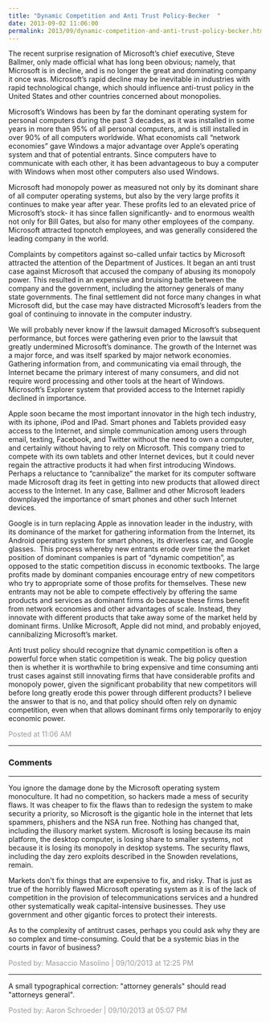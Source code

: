 ```yaml
---
title: "Dynamic Competition and Anti Trust Policy-Becker  "
date: 2013-09-02 11:06:00
permalink: 2013/09/dynamic-competition-and-anti-trust-policy-becker.html
---
```

The recent surprise resignation of Microsoft’s chief
executive, Steve Ballmer, only made official what has long been obvious;
namely, that Microsoft is in decline, and is no longer the great and dominating
company it once was. Microsoft’s rapid decline may be inevitable in industries
with rapid technological change, which should influence anti-trust policy in
the United States and other countries concerned about monopolies.

Microsoft’s Windows has been by far the dominant operating
system for personal computers during the past 3 decades, as it was installed in
some years in more than 95% of all personal computers, and is still installed in
over 90% of all computers worldwide. What economists call “network economies”
gave Windows a major advantage over Apple’s operating system and that of
potential entrants. Since computers have to communicate with each other, it has been advantageous to buy a computer with Windows when most other computers also used
Windows.

Microsoft had monopoly power as measured not only by its
dominant share of all computer operating systems, but also by the very large
profits it continues to make year after year. These profits led to an elevated
price of Microsoft’s stock- it has since fallen significantly- and to enormous
wealth not only for Bill Gates, but also for many other employees of the
company.  Microsoft attracted topnotch
employees, and was generally considered the leading company in the world.

Complaints by competitors against so-called unfair tactics
by Microsoft attracted the attention of the Department of Justices. It began an
anti trust case against Microsoft that accused the company of abusing its
monopoly power. This resulted in an expensive and bruising battle between the company
and the government, including the attorney generals of many state governments. The
final settlement did not force many changes in what Microsoft did, but the case
may have distracted Microsoft’s leaders from the goal of continuing to innovate
in the computer industry.

We will probably never know if the lawsuit damaged
Microsoft’s subsequent performance, but forces were gathering even prior to the
lawsuit that greatly undermined Microsoft’s dominance. The growth of the
Internet was a major force, and was itself sparked by major network economies. Gathering
information from, and communicating via email through, the Internet became the
primary interest of many consumers, and did not require word processing and
other tools at the heart of Windows. Microsoft’s Explorer system that provided
access to the Internet rapidly declined in importance.

Apple soon became the most important innovator in the high
tech industry, with its iphone, iPod and IPad. Smart phones and Tablets
provided easy access to the Internet, and simple communication among users
through email, texting, Facebook, and Twitter without the need to own a
computer, and certainly without having to rely on Microsoft. This company tried
to compete with its own tablets and other Internet devices, but it could never
regain the attractive products it had when first introducing Windows. Perhaps a
reluctance to “cannibalize” the market for its computer software made Microsoft
drag its feet in getting into new products that allowed direct access to the
Internet. In any case, Ballmer and other Microsoft leaders downplayed the
importance of smart phones and other such Internet devices.

Google is in turn replacing Apple as innovation leader in
the industry, with its dominance of the market for gathering information from
the Internet, its Android operating system for smart phones, its driverless car,
and Google glasses.  This process whereby
new entrants erode over time the market position of dominant companies is part
of “dynamic competition”, as opposed to the static competition discuss in
economic textbooks. The large profits made by dominant companies encourage
entry of new competitors who try to appropriate some of those profits for
themselves. These new entrants may not be able to compete effectively by
offering the same products and services as dominant firms do because these
firms benefit from network economies and other advantages of scale. Instead,
they innovate with different products that take away some of the market held by
dominant firms. Unlike Microsoft, Apple did not mind, and probably enjoyed,
cannibalizing Microsoft’s market.

Anti trust policy should recognize that dynamic competition
is often a powerful force when static competition is weak. The big policy
question then is whether it is worthwhile to bring expensive and time consuming
anti trust cases against still innovating firms that have considerable profits
and monopoly power, given the significant probability that new competitors will
before long greatly erode this power through different products? I believe the
answer to that is no, and that policy should often rely on dynamic competition,
even when that allows dominant firms only temporarily to enjoy economic power.

<span style="color:#999">Posted at 11:06 AM</span>

<!-- more -->

---

### Comments

---

You ignore the damage done by the Microsoft operating system monoculture. It had no competition, so hackers made a mess of security flaws. It was cheaper to fix the flaws than to redesign the system to make security a priority, so Microsoft is the gigantic hole in the internet that lets spammers, phishers and the NSA run free. Nothing has changed that, including the illusory market system. Microsoft is losing because its main platform, the desktop computer, is losing share to smaller systems, not because it is losing its monopoly in desktop systems. The security flaws, including the day zero exploits described in the Snowden revelations, remain.

Markets don't fix things that are expensive to fix, and risky. That is just as true of the horribly flawed Microsoft operating system as it is of the lack of competition in the provision of telecommunications services and a hundred other systematically weak capital-intensive businesses. They use government and other gigantic forces to protect their interests.

As to the complexity of antitrust cases, perhaps you could ask why they are so complex and time-consuming. Could that be a systemic bias in the courts in favor of business?

<span style="color:#999">Posted by: Masaccio Masolino | 09/10/2013 at 12:25 PM</span>

---

A small typographical correction: "attorney generals" should read "attorneys general".

<span style="color:#999">Posted by: Aaron Schroeder | 09/10/2013 at 05:07 PM</span>